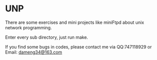 UNP
===

There are some exercises  and mini projects like miniFtpd about unix network programming.

Enter every sub directory, just run make.

If you find some bugs in codes, please contact me via QQ:747118929 or Email: dameng34@163.com
